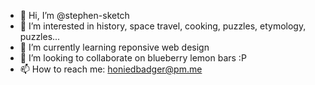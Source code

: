 - 👋 Hi, I’m @stephen-sketch
- 👀 I’m interested in history, space travel, cooking, puzzles, etymology, puzzles...
- 🌱 I’m currently learning reponsive web design
- 💞️ I’m looking to collaborate on blueberry lemon bars :P
- 📫 How to reach me: honiedbadger@pm.me

<!---
stephen-sketch/stephen-sketch is a ✨ special ✨ repository because its `README.md` (this file) appears on your GitHub profile.
You can click the Preview link to take a look at your changes.
--->
